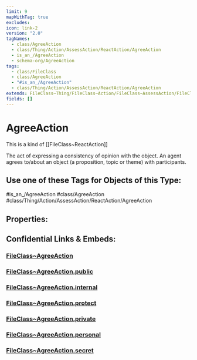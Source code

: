 ```yaml
---
limit: 9
mapWithTag: true
excludes: 
icon: link-2
version: "2.0"
tagNames:
  - class/AgreeAction
  - class/Thing/Action/AssessAction/ReactAction/AgreeAction
  - is_an_/AgreeAction
  - schema-org/AgreeAction
tags:
  - class/FileClass
  - class/AgreeAction
  - "#is_an_/AgreeAction"
  - class/Thing/Action/AssessAction/ReactAction/AgreeAction
extends: FileClass~Thing/FileClass~Action/FileClass~AssessAction/FileClass~ReactAction
fields: []
---
```


# AgreeAction
This is a kind of [[FileClass~ReactAction]]

The act of expressing a consistency of opinion with the object. An agent agrees to/about an object (a proposition, topic or theme) with participants.


## Use one of these Tags for Objects of this Type:

#is_an_/AgreeAction
#class/AgreeAction
#class/Thing/Action/AssessAction/ReactAction/AgreeAction

## Properties:


## Confidential Links & Embeds: 

### [FileClass~AgreeAction](/_Standards/fileClass/FileClass~Thing/FileClass~Action/FileClass~AssessAction/FileClass~ReactAction/FileClass~AgreeAction.md) 

### [FileClass~AgreeAction.public](/_public/fileClass/FileClass~Thing/FileClass~Action/FileClass~AssessAction/FileClass~ReactAction/FileClass~AgreeAction.public.md) 

### [FileClass~AgreeAction.internal](/_internal/fileClass/FileClass~Thing/FileClass~Action/FileClass~AssessAction/FileClass~ReactAction/FileClass~AgreeAction.internal.md) 

### [FileClass~AgreeAction.protect](/_protect/fileClass/FileClass~Thing/FileClass~Action/FileClass~AssessAction/FileClass~ReactAction/FileClass~AgreeAction.protect.md) 

### [FileClass~AgreeAction.private](/_private/fileClass/FileClass~Thing/FileClass~Action/FileClass~AssessAction/FileClass~ReactAction/FileClass~AgreeAction.private.md) 

### [FileClass~AgreeAction.personal](/_personal/fileClass/FileClass~Thing/FileClass~Action/FileClass~AssessAction/FileClass~ReactAction/FileClass~AgreeAction.personal.md) 

### [FileClass~AgreeAction.secret](/_secret/fileClass/FileClass~Thing/FileClass~Action/FileClass~AssessAction/FileClass~ReactAction/FileClass~AgreeAction.secret.md)

